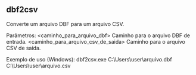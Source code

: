 ## dbf2csv

Converte um arquivo DBF para um arquivo CSV.

Parâmetros:
  <caminho_para_arquivo_dbf>    Caminho para o arquivo DBF de entrada.
  <caminho_para_arquivo_csv_de_saida>    Caminho para o arquivo CSV de saída.

Exemplo de uso (Windows):
  dbf2csv.exe C:\Users\user\arquivo.dbf C:\Users\user\arquivo.csv

